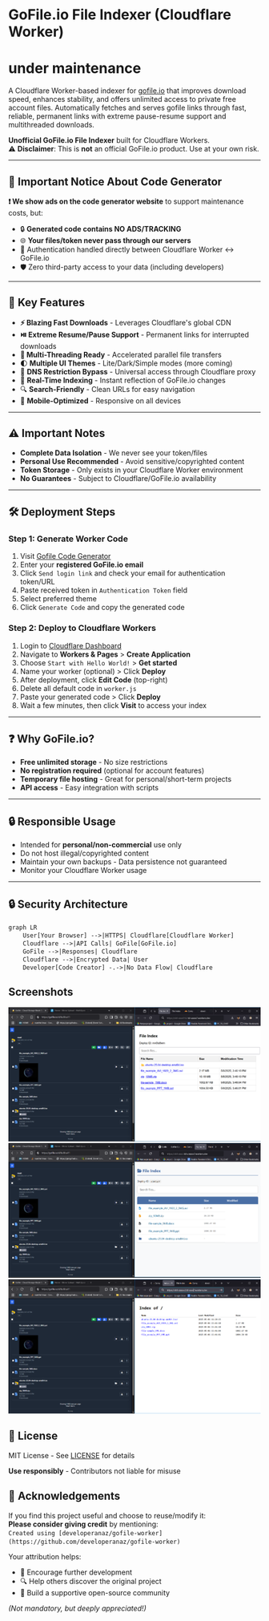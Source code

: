 # GoFile.io File Indexer (Cloudflare Worker)
# under maintenance
A Cloudflare Worker-based indexer for [gofile.io](https://gofile.io) that improves download speed, enhances stability, and offers unlimited access to private free account files. Automatically fetches and serves gofile links through fast, reliable, permanent links with extreme pause-resume support and multithreaded downloads.

**Unofficial GoFile.io File Indexer** built for Cloudflare Workers.  
⚠️ **Disclaimer**: This is **not** an official GoFile.io product. Use at your own risk.

---

## 🚨 Important Notice About Code Generator
**❗ We show ads on the code generator website** to support maintenance costs, but:  
- 🔒 **Generated code contains NO ADS/TRACKING**  
- 🌐 **Your files/token never pass through our servers**  
- 🔑 Authentication handled directly between Cloudflare Worker ↔ GoFile.io  
- 🛡️ Zero third-party access to your data (including developers)

---

## 🚀 Key Features
- **⚡ Blazing Fast Downloads** - Leverages Cloudflare's global CDN
- **⏯️ Extreme Resume/Pause Support** - Permanent links for interrupted downloads
- **🧵 Multi-Threading Ready** - Accelerated parallel file transfers
- 🌓 **Multiple UI Themes** - Lite/Dark/Simple modes (more coming)
- 🔄 **DNS Restriction Bypass** - Universal access through Cloudflare proxy
- 📂 **Real-Time Indexing** - Instant reflection of GoFile.io changes
- 🔍 **Search-Friendly** - Clean URLs for easy navigation
- 📱 **Mobile-Optimized** - Responsive on all devices

---

## ⚠️ Important Notes
- **Complete Data Isolation** - We never see your token/files
- **Personal Use Recommended** - Avoid sensitive/copyrighted content
- **Token Storage** - Only exists in your Cloudflare Worker environment
- **No Guarantees** - Subject to Cloudflare/GoFile.io availability

---


## 🛠️ Deployment Steps

### Step 1: Generate Worker Code
1. Visit [Gofile Code Generator](https://developeranaz.github.io/webapps/gofile.io/)
2. Enter your **registered GoFile.io email**
3. Click `Send login link` and check your email for authentication token/URL
4. Paste received token in `Authentication Token` field
5. Select preferred theme
6. Click `Generate Code` and copy the generated code

### Step 2: Deploy to Cloudflare Workers
1. Login to [Cloudflare Dashboard](https://dash.cloudflare.com/)
2. Navigate to **Workers & Pages** > **Create Application**
3. Choose `Start with Hello World!` > **Get started**
4. Name your worker (optional) > Click **Deploy**
5. After deployment, click **Edit Code** (top-right)
6. Delete all default code in `worker.js`
7. Paste your generated code > Click **Deploy**
8. Wait a few minutes, then click **Visit** to access your index

---

## ❓ Why GoFile.io?
- **Free unlimited storage** - No size restrictions
- **No registration required** (optional for account features)
- **Temporary file hosting** - Great for personal/short-term projects
- **API access** - Easy integration with scripts

---

## 🔒 Responsible Usage
- Intended for **personal/non-commercial** use only
- Do not host illegal/copyrighted content
- Maintain your own backups - Data persistence not guaranteed
- Monitor your Cloudflare Worker usage

---

## 🔒 Security Architecture
```mermaid
graph LR
    User[Your Browser] -->|HTTPS| Cloudflare[Cloudflare Worker]
    Cloudflare -->|API Calls| GoFile[GoFile.io]
    GoFile -->|Responses| Cloudflare
    Cloudflare -->|Encrypted Data| User
    Developer[Code Creator] -.->|No Data Flow| Cloudflare
```
## Screenshots
![Screenshot](./.images/Screenshot%202025-05-06%20220100.png)
![Screenshot](./.images/Screenshot%202025-05-06%20221415.png)
![Screenshot](./.images/Screenshot%202025-05-06%20221246.png)

## 📜 License
MIT License - See [LICENSE](LICENSE) for details

**Use responsibly** - Contributors not liable for misuse


## 🙏 Acknowledgements
If you find this project useful and choose to reuse/modify it:  
**Please consider giving credit** by mentioning:  
`Created using [developeranaz/gofile-worker](https://github.com/developeranaz/gofile-worker)`  

Your attribution helps:
- 🌱 Encourage further development
- 🔍 Help others discover the original project
- 🤝 Build a supportive open-source community

*(Not mandatory, but deeply appreciated!)*
